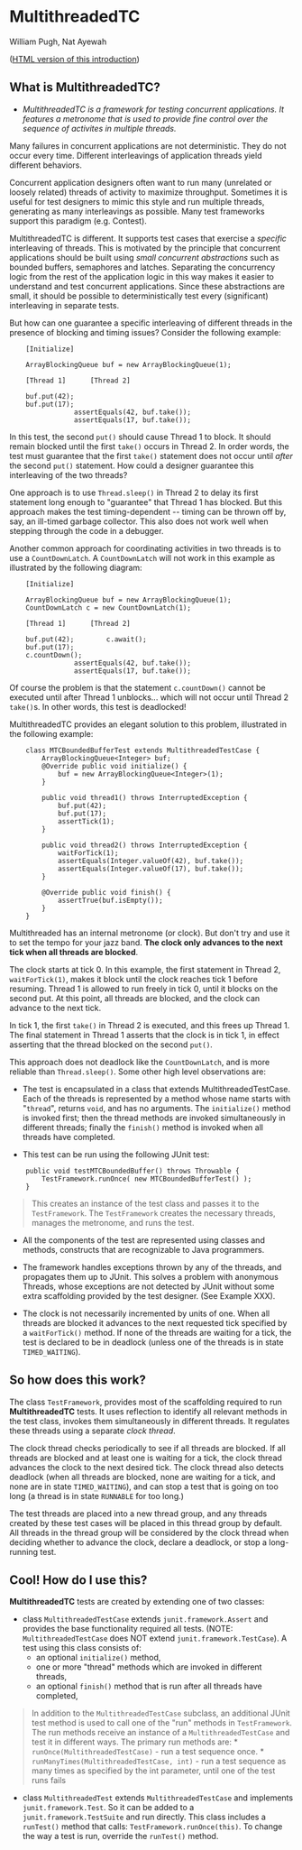 # MultithreadedTC #

William Pugh, Nat Ayewah

([HTML version of this introduction](http://www.cs.umd.edu/~ayewah/projects/multithreadedtc/introduction.html))

## What is MultithreadedTC? ##

  * _MultithreadedTC is a framework for testing concurrent applications. It features a metronome that is used to provide fine control over the sequence of activites in multiple threads._

Many failures in concurrent applications are not deterministic. They do not occur every time. Different interleavings of application threads yield different behaviors.

Concurrent application designers often want to run many (unrelated or loosely related) threads of activity to maximize throughput. Sometimes it is useful for test designers to mimic this style and run multiple threads, generating as many interleavings as possible. Many test frameworks support this paradigm (e.g. Contest).

MultithreadedTC is different. It supports test cases that exercise a _specific_ interleaving of threads. This is motivated by the principle that concurrent applications should be built using _small concurrent abstractions_ such as bounded buffers, semaphores and latches. Separating the concurrency logic from the rest of the application logic in this way makes it easier to understand and test concurrent applications. Since these abstractions are small, it should be possible to deterministically test every (significant) interleaving in separate tests.

But how can one guarantee a specific interleaving of different threads in the presence of blocking and timing issues? Consider the following example:

```
	[Initialize]

	ArrayBlockingQueue buf = new ArrayBlockingQueue(1);

	[Thread 1]		[Thread 2]

	buf.put(42);
	buf.put(17);
				assertEquals(42, buf.take());
				assertEquals(17, buf.take());
```

In this test, the second `put()` should cause Thread 1 to block. It should remain blocked until the first `take()` occurs in Thread 2. In order words, the test must guarantee that the first `take()` statement does not occur until _after_ the second `put()` statement. How could a designer guarantee this interleaving of the two threads?

One approach is to use `Thread.sleep()` in Thread 2 to delay its first statement long enough to "guarantee" that Thread 1 has blocked. But this approach makes the test timing-dependent -- timing can be thrown off by, say, an ill-timed garbage collector. This also does not work well when stepping through the code in a debugger.

Another common approach for coordinating activities in two threads is to use a `CountDownLatch`. A `CountDownLatch` will not work in this example as illustrated by the following diagram:

```
	[Initialize]

	ArrayBlockingQueue buf = new ArrayBlockingQueue(1);
	CountDownLatch c = new CountDownLatch(1);

	[Thread 1]		[Thread 2]

	buf.put(42);		c.await();
	buf.put(17);
	c.countDown();
				assertEquals(42, buf.take());
				assertEquals(17, buf.take());
```

Of course the problem is that the statement `c.countDown()` cannot be executed until after Thread 1 unblocks... which will not occur until Thread 2 `take()`s. In other words, this test is deadlocked!

MultithreadedTC provides an elegant solution to this problem, illustrated in the following example:

```
	class MTCBoundedBufferTest extends MultithreadedTestCase {
		ArrayBlockingQueue<Integer> buf;
		@Override public void initialize() {
			buf = new ArrayBlockingQueue<Integer>(1); 
		}

		public void thread1() throws InterruptedException {
			buf.put(42);
			buf.put(17);
			assertTick(1);
		}

		public void thread2() throws InterruptedException {
			waitForTick(1);
			assertEquals(Integer.valueOf(42), buf.take());
			assertEquals(Integer.valueOf(17), buf.take());
		}

		@Override public void finish() {
			assertTrue(buf.isEmpty());
		}
	}
```

Multithreaded has an internal metronome (or clock). But don't try and use it to set the tempo for your jazz band. **The clock only advances to the next tick when all threads are blocked**.

The clock starts at tick 0. In this example, the first statement in Thread 2, `waitForTick(1)`, makes it block until the clock reaches tick 1 before resuming. Thread 1 is allowed to run freely in tick 0, until it blocks on the second put. At this point, all threads are blocked, and the clock can advance to the next tick.

In tick 1, the first `take()` in Thread 2 is executed, and this frees up Thread 1. The final statement in Thread 1 asserts that the clock is in tick 1, in effect asserting that the thread blocked on the second `put()`.

This approach does not deadlock like the `CountDownLatch`, and is more reliable than `Thread.sleep()`. Some other high level observations are:

  * The test is encapsulated in a class that extends MultithreadedTestCase. Each of the threads is represented by a method whose name starts with "`thread`", returns `void`, and has no arguments. The `initialize()` method is invoked first; then the thread methods are invoked simultaneously in different threads; finally the `finish()` method is invoked when all threads have completed.

  * This test can be run using the following JUnit test:

```
	public void testMTCBoundedBuffer() throws Throwable {
		TestFramework.runOnce( new MTCBoundedBufferTest() );
	}
```
> This creates an instance of the test class and passes it to the `TestFramework`. The `TestFramework` creates the necessary threads, manages the metronome, and runs the test.

  * All the components of the test are represented using classes and methods, constructs that are recognizable to Java programmers.

  * The framework handles exceptions thrown by any of the threads, and propagates them up to JUnit. This solves a problem with anonymous Threads, whose exceptions are not detected by JUnit without some extra scaffolding provided by the test designer. (See Example XXX).

  * The clock is not necessarily incremented by units of one. When all threads are blocked it advances to the next requested tick specified by a `waitForTick()` method. If none of the threads are waiting for a tick, the test is declared to be in deadlock (unless one of the threads is in state `TIMED_WAITING`).

## So how does this work? ##

The class `TestFramework`, provides most of the scaffolding required to run **MultithreadedTC** tests. It uses reflection to identify all relevant methods in the test class, invokes them simultaneously in different threads. It regulates these threads using a separate _clock thread_.

The clock thread checks periodically to see if all threads are blocked. If all threads are blocked and at least one is waiting for a tick, the clock thread advances the clock to the next desired tick. The clock thread also detects deadlock (when all threads are blocked, none are waiting for a tick, and none are in state `TIMED_WAITING`), and can stop a test that is going on too long (a thread is in state `RUNNABLE` for too long.)

The test threads are placed into a new thread group, and any threads created by these test cases will be placed in this thread group by default. All threads in the thread group will be considered by the clock thread when deciding whether to advance the clock, declare a deadlock, or stop a long-running test.


## Cool! How do I use this? ##

**MultithreadedTC** tests are created by extending one of two classes:

  * class `MultithreadedTestCase` extends `junit.framework.Assert` and provides the base functionality required all tests. (NOTE: `MultithreadedTestCase` does NOT extend `junit.framework.TestCase`). A test using this class consists of:
    * an optional `initialize()` method,
    * one or more "thread" methods which are invoked in different threads,
    * an optional `finish()` method that is run after all threads have completed,
> In addition to the `MultithreadedTestCase` subclass, an additional JUnit test method is used to call one of the "run" methods in `TestFramework`. The run methods receive an instance of a `MultithreadedTestCase` and test it in different ways. The primary run methods are:
    * `runOnce(MultithreadedTestCase)` - run a test sequence once.
    * `runManyTimes(MultithreadedTestCase, int)` - run a test sequence as many times as specified by the int parameter, until one of the test runs fails
  * class `MultithreadedTest` extends `MultithreadedTestCase` and implements `junit.framework.Test`. So it can be added to a `junit.framework.TestSuite` and run directly. This class includes a `runTest()` method that calls: `TestFramework.runOnce(this)`. To change the way a test is run, override the `runTest()` method.